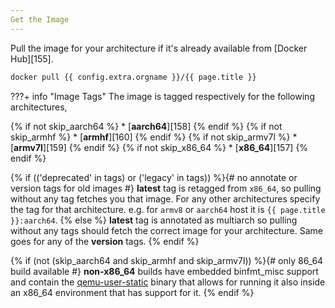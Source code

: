 ```yaml
---
Get the Image
---
```


Pull the image for your architecture if it's already available from
[Docker Hub][155].

``` sh
docker pull {{ config.extra.orgname }}/{{ page.title }}
```
???+ info "Image Tags"
    The image is tagged respectively for the following architectures,

{% if not skip_aarch64 %}
    * [**aarch64**][158]
{% endif %}
{% if not skip_armhf %}
    * [**armhf**][160]
{% endif %}
{% if not skip_armv7l %}
    * [**armv7l**][159]
{% endif %}
{% if not skip_x86_64 %}
    * [**x86_64**][157]
{% endif %}

{% if (('deprecated' in tags) or ('legacy' in tags)) %}{# no annotate or version tags for old images #}
    **latest** tag is retagged from `x86_64`, so pulling without any
    tag fetches you that image. For any other architectures specify
    the tag for that architecture. e.g. for `armv8` or
    `aarch64` host it is `{{ page.title }}:aarch64`.
{% else %}
    **latest** tag is annotated as multiarch so pulling without any
    tags should fetch the correct image for your architecture. Same goes
    for any of the **version** tags.
{% endif %}

{% if (not (skip_aarch64 and skip_armhf and skip_armv7l)) %}{# only 86_64 build available #}
    **non-x86_64** builds have embedded binfmt_misc support and contain the
    [qemu-user-static](https://github.com/multiarch/qemu-user-static/releases/)
    binary that allows for running it also inside an x86_64 environment that has
    support for it.
{% endif %}

